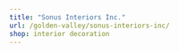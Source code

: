 ```yaml
---
title: "Sonus Interiors Inc."
url: /golden-valley/sonus-interiors-inc/
shop: interior decoration
---
```

